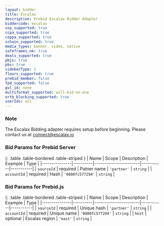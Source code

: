 ```yaml
---
layout: bidder
title: Escalax
description: Prebid Escalax Bidder Adaptor
biddercode: escalax
usp_supported: true
ccpa_supported: true
coppa_supported: true
schain_supported: true
media_types: banner, video, native
safeframes_ok: true
deals_supported: true
pbjs: true
pbs: true
sidebarType: 1
floors_supported: true
prebid_member: false
fpd_supported: false
gvl_id: none
multiformat_supported: will-bid-on-one
ortb_blocking_supported: true
userIds: all
---
```


### Note

The Escalax Bidding adapter requires setup before beginning. Please contact us at <connect@escalax.io>

### Bid Params for Prebid Server

{: .table .table-bordered .table-striped }
| Name | Scope | Description | Example | Type |
|---------------|----------|-----------------------|-----------|-----------|
| `sourceId` | required | Patner name | `'partner'` | `string` |
| `accountId` | required | Hash | `'0800fc577294'` | `string` |

### Bid Params for Prebid.js

{: .table .table-bordered .table-striped }
| Name | Scope | Description | Example | Type |
|---------------|----------|-----------------------|-----------|-----------|
| `sourceId` | required | Unique hash | `'partner'` | `string` |
| `accountId` | required | Unique name | `'0800fc577294'` | `string` |
| `host` | optional | Escalax region | `'east'` | `string` |
